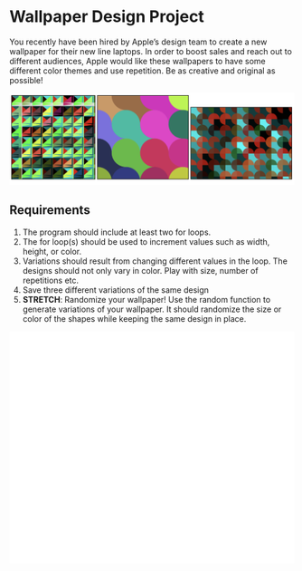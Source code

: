 # Wallpaper Design Project
You recently have been hired by Apple’s design team to create a new wallpaper for their new line laptops. In order to boost sales and reach out to different audiences, Apple would like these wallpapers to have some different color themes and use repetition. Be as creative and original as possible!

![](exemplar.png)

## Requirements
1. The program should include at least two for loops.
2. The for loop(s) should be used to increment values such as width, height, or color.
3. Variations should result from changing different values in the loop. The designs should not only vary in color. Play with size, number of repetitions etc.
4. Save three different variations of the same design
5. **STRETCH**: Randomize your wallpaper! Use the random function to generate variations of your wallpaper. It should randomize the size or color of the shapes while keeping the same design in place.

![](stretch.gif)

